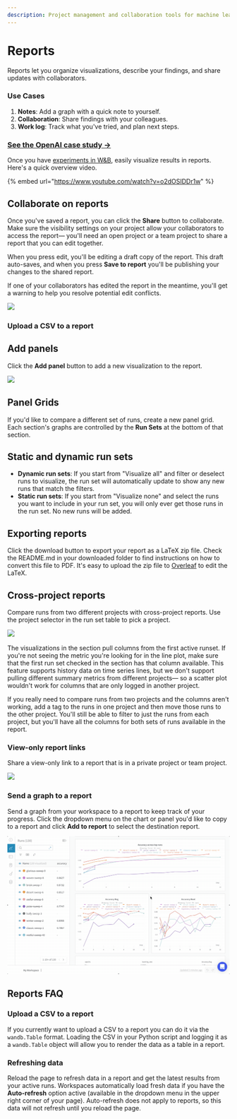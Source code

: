 ```yaml
---
description: Project management and collaboration tools for machine learning projects
---
```


# Reports

Reports let you organize visualizations, describe your findings, and share updates with collaborators.

### Use Cases

1. **Notes**: Add a graph with a quick note to yourself.
2. **Collaboration**: Share findings with your colleagues.
3. **Work log**: Track what you've tried, and plan next steps.

### [See the OpenAI case study →](https://bit.ly/wandb-learning-dexterity)

Once you have [experiments in W&B](quickstart.md), easily visualize results in reports. Here's a quick overview video.

{% embed url="https://www.youtube.com/watch?v=o2dOSIDDr1w" %}

## Collaborate on reports

Once you've saved a report, you can click the **Share** button to collaborate. Make sure the visibility settings on your project allow your collaborators to access the report— you'll need an open project or a team project to share a report that you can edit together.

When you press edit, you'll be editing a draft copy of the report. This draft auto-saves, and when you press **Save to report** you'll be publishing your changes to the shared report.

If one of your collaborators has edited the report in the meantime, you'll get a warning to help you resolve potential edit conflicts.

![](.gitbook/assets/collaborative-reports.gif)

### Upload a CSV to a report 

## Add panels

Click the **Add panel** button to add a new visualization to the report.

![](https://downloads.intercomcdn.com/i/o/142935595/d1422f30460a39b8b4868885/image.png)

## Panel Grids

If you'd like to compare a different set of runs, create a new panel grid. Each section's graphs are controlled by the **Run Sets** at the bottom of that section.

## Static and dynamic run sets

* **Dynamic run sets**: If you start from "Visualize all" and filter or deselect runs to visualize, the run set will automatically update to show any new runs that match the filters.
* **Static run sets**: If you start from "Visualize none" and select the runs you want to include in your run set, you will only ever get those runs in the run set. No new runs will be added.

## Exporting reports

Click the download button to export your report as a LaTeX zip file. Check the README.md in your downloaded folder to find instructions on how to convert this file to PDF. It's easy to upload the zip file to [Overleaf](https://www.overleaf.com/) to edit the LaTeX.

## Cross-project reports

Compare runs from two different projects with cross-project reports. Use the project selector in the run set table to pick a project.

![](.gitbook/assets/how-to-pick-a-different-project-to-draw-runs-from.gif)

The visualizations in the section pull columns from the first active runset. If you're not seeing the metric you're looking for in the line plot, make sure that the first run set checked in the section has that column available. This feature supports history data on time series lines, but we don't support pulling different summary metrics from different projects— so a scatter plot wouldn't work for columns that are only logged in another project.

If you really need to compare runs from two projects and the columns aren't working, add a tag to the runs in one project and then move those runs to the other project. You'll still be able to filter to just the runs from each project, but you'll have all the columns for both sets of runs available in the report.

### View-only report links

Share a view-only link to a report that is in a private project or team project.

![](.gitbook/assets/share-view-only-link.gif)

### Send a graph to a report

Send a graph from your workspace to a report to keep track of your progress. Click the dropdown menu on the chart or panel you'd like to copy to a report and click **Add to report** to select the destination report.

![](.gitbook/assets/demo-export-to-existing-report.gif)



## Reports FAQ

### Upload a CSV to a report 

If you currently want to upload a CSV to a report you can do it via the `wandb.Table` format. Loading the CSV in your Python script and logging it as a `wandb.Table` object will allow you to render the data as a table in a report.

### Refreshing data

Reload the page to refresh data in a report and get the latest results from your active runs. Workspaces automatically load fresh data if you have the **Auto-refresh** option active \(available in the dropdown menu in the upper right corner of your page\). Auto-refresh does not apply to reports, so this data will not refresh until you reload the page.

